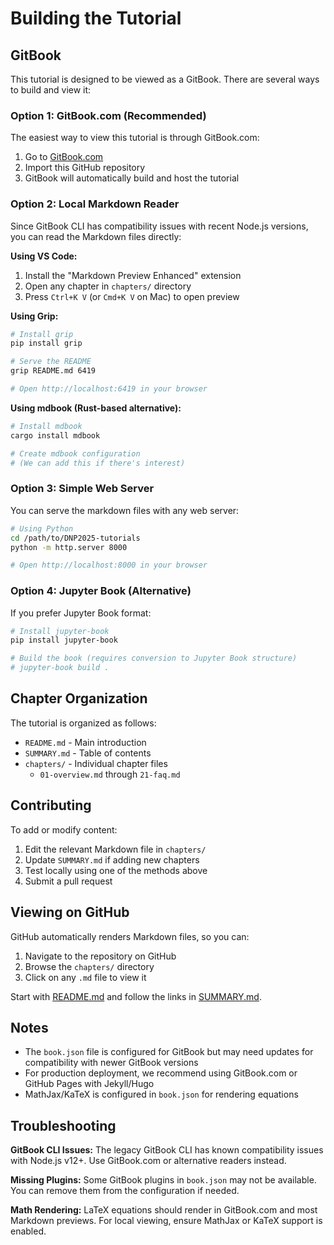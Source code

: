 # Building the Tutorial

## GitBook

This tutorial is designed to be viewed as a GitBook. There are several ways to build and view it:

### Option 1: GitBook.com (Recommended)

The easiest way to view this tutorial is through GitBook.com:

1. Go to [GitBook.com](https://www.gitbook.com/)
2. Import this GitHub repository
3. GitBook will automatically build and host the tutorial

### Option 2: Local Markdown Reader

Since GitBook CLI has compatibility issues with recent Node.js versions, you can read the Markdown files directly:

**Using VS Code:**
1. Install the "Markdown Preview Enhanced" extension
2. Open any chapter in `chapters/` directory
3. Press `Ctrl+K V` (or `Cmd+K V` on Mac) to open preview

**Using Grip:**
```bash
# Install grip
pip install grip

# Serve the README
grip README.md 6419

# Open http://localhost:6419 in your browser
```

**Using mdbook (Rust-based alternative):**
```bash
# Install mdbook
cargo install mdbook

# Create mdbook configuration
# (We can add this if there's interest)
```

### Option 3: Simple Web Server

You can serve the markdown files with any web server:

```bash
# Using Python
cd /path/to/DNP2025-tutorials
python -m http.server 8000

# Open http://localhost:8000 in your browser
```

### Option 4: Jupyter Book (Alternative)

If you prefer Jupyter Book format:

```bash
# Install jupyter-book
pip install jupyter-book

# Build the book (requires conversion to Jupyter Book structure)
# jupyter-book build .
```

## Chapter Organization

The tutorial is organized as follows:

- `README.md` - Main introduction
- `SUMMARY.md` - Table of contents
- `chapters/` - Individual chapter files
  - `01-overview.md` through `21-faq.md`

## Contributing

To add or modify content:

1. Edit the relevant Markdown file in `chapters/`
2. Update `SUMMARY.md` if adding new chapters
3. Test locally using one of the methods above
4. Submit a pull request

## Viewing on GitHub

GitHub automatically renders Markdown files, so you can:

1. Navigate to the repository on GitHub
2. Browse the `chapters/` directory
3. Click on any `.md` file to view it

Start with [README.md](README.md) and follow the links in [SUMMARY.md](SUMMARY.md).

## Notes

- The `book.json` file is configured for GitBook but may need updates for compatibility with newer GitBook versions
- For production deployment, we recommend using GitBook.com or GitHub Pages with Jekyll/Hugo
- MathJax/KaTeX is configured in `book.json` for rendering equations

## Troubleshooting

**GitBook CLI Issues:**
The legacy GitBook CLI has known compatibility issues with Node.js v12+. Use GitBook.com or alternative readers instead.

**Missing Plugins:**
Some GitBook plugins in `book.json` may not be available. You can remove them from the configuration if needed.

**Math Rendering:**
LaTeX equations should render in GitBook.com and most Markdown previews. For local viewing, ensure MathJax or KaTeX support is enabled.
